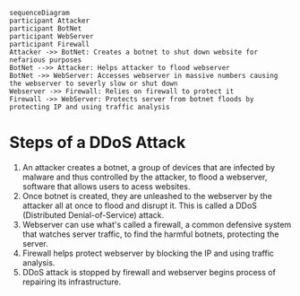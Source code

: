 ```mermaid
sequenceDiagram
participant Attacker
participant BotNet
participant WebServer
participant Firewall
Attacker ->> BotNet: Creates a botnet to shut down website for nefarious purposes
BotNet -->> Attacker: Helps attacker to flood webserver
BotNet ->> WebServer: Accesses webserver in massive numbers causing the webserver to severly slow or shut down
Webserver ->> Firewall: Relies on firewall to protect it
Firewall ->> WebServer: Protects server from botnet floods by protecting IP and using traffic analysis
```
# Steps of a DDoS Attack
1. An attacker creates a botnet, a group of devices that are infected by malware and thus controlled by the attacker, to flood a webserver, software that allows users to acess websites.
2. Once botnet is created, they are unleashed to the webserver by the attacker all at once to flood and disrupt it. This is called a DDoS (Distributed Denial-of-Service) attack.
3. Webserver can use what's called a firewall, a common defensive system that watches server traffic, to find the harmful botnets, protecting the server.
4. Firewall helps protect webserver by blocking the IP and using traffic analysis.
5. DDoS attack is stopped by firewall and webserver begins process of repairing its infrastructure.
